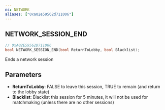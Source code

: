 ```yaml
---
ns: NETWORK
aliases: ["0xa02e59562d711006"]
---
```

## NETWORK_SESSION_END

```c
// 0xA02E59562D711006
bool NETWORK_SESSION_END(bool ReturnToLobby, bool Blacklist);
```

Ends a network session


## Parameters
* **ReturnToLobby**: FALSE to leave this session, TRUE to remain (and return to the lobby state)
* **Blacklist**: Blacklist this session for 5 minutes, it will not be used for matchmaking (unless there are no other sessions)
